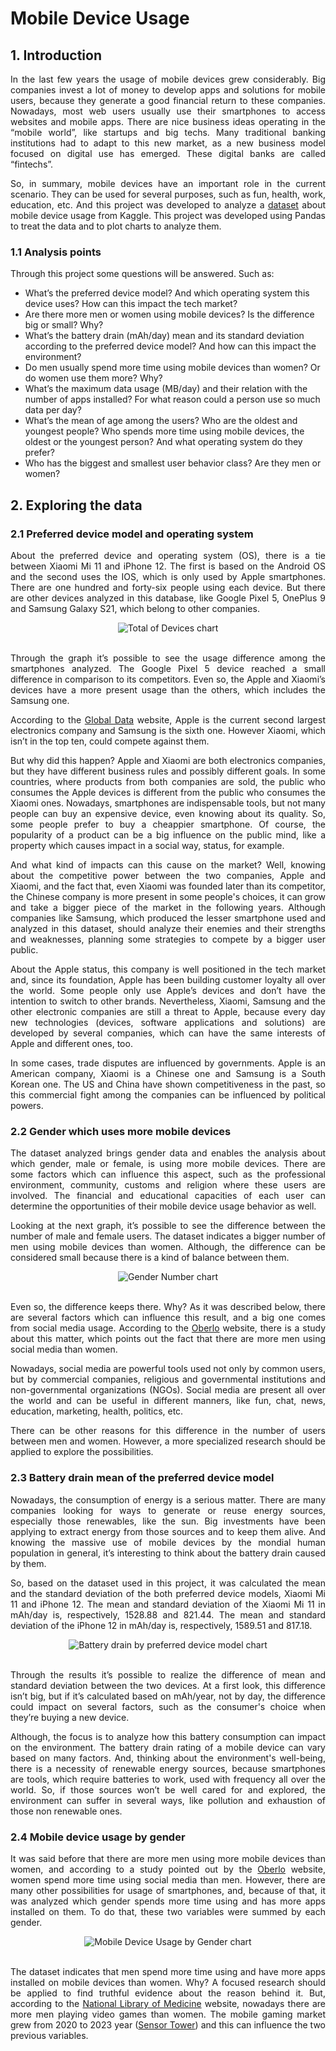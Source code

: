 # Mobile Device Usage

## 1. Introduction

<p align='justify'>In the last few years the usage of mobile devices grew considerably. Big companies invest a lot of money to develop apps and solutions for mobile users, because they generate a good financial return to these companies. Nowadays, most web users usually use their smartphones to access websites and mobile apps. There are nice business ideas operating in the “mobile world”, like startups and big techs. Many traditional banking institutions had to adapt to this new market, as a new business model focused on digital use has emerged. These digital banks are called “fintechs”.</p>

<p align='justify'>So, in summary, mobile devices have an important role in the current scenario. They can be used for several purposes, such as fun, health, work, education, etc. And this project was developed to analyze a <a href="https://www.kaggle.com/datasets/valakhorasani/mobile-device-usage-and-user-behavior-dataset" target="_blank" rel="noopener noreferrer">dataset</a> about mobile device usage from Kaggle. This project was developed using Pandas to treat the data and to plot charts to analyze them.</p>

### 1.1 Analysis points

<p align='justify'>Through this project some questions will be answered. Such as:</p>

<ul>
  <li>What’s the preferred device model? And which operating system this device uses? How can this impact the tech market?</li>
  <li>Are there more men or women using mobile devices? Is the difference big or small? Why?</li>
  <li>What’s the battery drain (mAh/day) mean and its standard deviation according to the preferred device model? And how can this impact the environment?</li>
  <li>Do men usually spend more time using mobile devices than women? Or do women use them more? Why?</li>
  <li>What’s the maximum data usage (MB/day) and their relation with the number of apps installed? For what reason could a person use so much data per day?</li>
  <li>What’s the mean of age among the users? Who are the oldest and youngest people? Who spends more time using mobile devices, the oldest or the youngest person? And what operating system do they prefer?</li>
  <li>Who has the biggest and smallest user behavior class? Are they men or women?</li>
</ul>

## 2. Exploring the data

### 2.1 Preferred device model and operating system

<p align='justify'>About the preferred device and operating system (OS), there is a tie between Xiaomi Mi 11 and iPhone 12. The first is based on the Android OS and the second uses the IOS, which is only used by Apple smartphones. There are one hundred and forty-six people using each device. But there are other devices analyzed in this database, like Google Pixel 5, OnePlus 9 and Samsung Galaxy S21, which belong to other companies.</p>

<div align="center">
  <img src="assets/charts/total_of_devices.png" alt="Total of Devices chart"/>
</div>
<br>

<p align='justify'>Through the graph it’s possible to see the usage difference among the smartphones analyzed. The Google Pixel 5 device reached a small difference in comparison to its competitors. Even so, the Apple and Xiaomi’s devices have a more present usage than the others, which includes the Samsung one.</p>

<p align='justify'>According to the <a href="https://www.globaldata.com/companies/top-companies-by-sector/technology-media-and-telecom/global-consumer-electronics-companies-by-market-cap/#:~:text=The%20United%20States%2Dbased%20Apple,increase%20of%207.8%25%20over%20FY2021." target="_blank" rel="noopener noreferrer">Global Data</a> website, Apple is the current second largest electronics company and Samsung is the sixth one. However Xiaomi, which isn’t in the top ten, could compete against them.
</p>

<p align='justify'>But why did this happen? Apple and Xiaomi are both electronics companies, but they have different business rules and possibly different goals. In some countries, where products from both companies are sold, the public who consumes the Apple devices is different from the public who consumes the Xiaomi ones. Nowadays, smartphones are indispensable tools, but not many people can buy an expensive device, even knowing about its quality. So, some people prefer to buy a cheappier smartphone. Of course, the popularity of a product can be a big influence on the public mind, like a property which causes impact in a social way, status, for example.</p>

<p align='justify'>And what kind of impacts can this cause on the market? Well, knowing about the competitive power between the two companies, Apple and Xiaomi, and the fact that, even Xiaomi was founded later than its competitor, the Chinese company is more present in some people's choices, it can grow and take a bigger piece of the market in the following years. Although companies like Samsung, which produced the lesser smartphone used and analyzed in this dataset, should analyze their enemies and their strengths and weaknesses, planning some strategies to compete by a bigger user public.</p>

<p align='justify'>About the Apple status, this company is well positioned in the tech market and, since its foundation, Apple has been building customer loyalty all over the world. Some people only use Apple’s devices and don’t have the intention to switch to other brands. Nevertheless, Xiaomi, Samsung and the other electronic companies are still a threat to Apple, because every day new technologies (devices, software applications and solutions) are developed by several companies, which can have the same interests of Apple and different ones, too.</p>

<p align='justify'>In some cases, trade disputes are influenced by governments. Apple is an American company, Xiaomi is a Chinese one and Samsung is a South Korean one. The US and China have shown competitiveness in the past, so this commercial fight among the companies can be influenced by political powers.</p>

### 2.2 Gender which uses more mobile devices

<p align='justify'>The dataset analyzed brings gender data and enables the analysis about which gender, male or female, is using more mobile devices. There are some factors which can influence this aspect, such as the professional environment, community, customs and religion where these users are involved. The financial and educational capacities of each user can determine the opportunities of their mobile device usage behavior as well.</p>

<p align='justify'>Looking at the next graph, it’s possible to see the difference between the number of male and female users. The dataset indicates a bigger number of men using mobile devices than women. Although, the difference can be considered small because there is a kind of balance between them.</p>

<div align="center">
  <img src="assets/charts/gender_number.png" alt="Gender Number chart"/>
</div>
<br>

<p align='justify'>Even so, the difference keeps there. Why? As it was described below, there are several factors which can influence this result, and a big one comes from social media usage. According to the <a href="https://www.oberlo.com/statistics/social-media-usage-by-gender" target="_blank" rel="noopener noreferrer">Oberlo</a> website, there is a study about this matter, which points out the fact that there are more men using social media than women.</p>

<p align='justify'>Nowadays, social media are powerful tools used not only by common users, but by commercial companies, religious and governmental institutions and non-governmental organizations (NGOs). Social media are present all over the world and can be useful in different manners, like fun, chat, news, education, marketing, health, politics, etc.</p>

<p align='justify'>There can be other reasons for this difference in the number of users between men and women. However, a more specialized research should be applied to explore the possibilities.</p>

### 2.3 Battery drain mean of the preferred device model

<p align='justify'>Nowadays, the consumption of energy is a serious matter. There are many companies looking for ways to generate or reuse energy sources, especially those renewables, like the sun. Big investments have been applying to extract energy from those sources and to keep them alive. And knowing the massive use of mobile devices by the mondial human population in general, it’s interesting to think about the battery drain caused by them.</p>

<p align='justify'>So, based on the dataset used in this project, it was calculated the mean and the standard deviation of the both preferred device models, Xiaomi Mi 11 and iPhone 12. The mean and standard deviation of the Xiaomi Mi 11 in mAh/day is, respectively, 1528.88 and 821.44. The mean and standard deviation of the iPhone 12 in mAh/day is, respectively, 1589.51 and 817.18.</p>

<div align="center">
  <img src="assets/charts/battery_drain_preferred_device_model.png" alt="Battery drain by preferred device model chart"/>
</div>
<br>

<p align='justify'>Through the results it’s possible to realize the difference of mean and standard deviation between the two devices. At a first look, this difference isn’t big, but if it’s calculated based on mAh/year, not by day, the difference could impact on several factors, such as the consumer's choice when they’re buying a new device.</p>

<p align='justify'>Although, the focus is to analyze how this battery consumption can impact on the environment. The battery drain rating of a mobile device can vary based on many factors. And, thinking about the environment's well-being, there is a necessity of renewable energy sources, because smartphones are tools, which require batteries to work, used with frequency all over the world. So, if those sources won’t be well cared for and explored, the environment can suffer in several ways, like pollution and exhaustion of those non renewable ones.</p>

### 2.4 Mobile device usage by gender

<p align='justify'>It was said before that there are more men using more mobile devices than women, and according to a study pointed out by the <a href="https://www.oberlo.com/statistics/social-media-usage-by-gender" target="_blank" rel="noopener noreferrer">Oberlo</a> website, women spend more time using social media than men. However, there are many other possibilities for usage of smartphones, and, because of that, it was analyzed which gender spends more time using and has more apps installed on them. To do that, these two variables were summed by each gender.</p>

<div align="center">
  <img src="assets/charts/mobile_device_usage_by_gender.png" alt="Mobile Device Usage by Gender chart"/>
</div>
<br>

<p align='justify'>The dataset indicates that men spend more time using and have more apps installed on mobile devices than women. Why? A focused research should be applied to find truthful evidence about the reason behind it. But, according to the <a href="https://pmc.ncbi.nlm.nih.gov/articles/PMC8200210/#:~:text=Overall%2C%20the%20literature%20shows%20that,the%20numbers%20of%20female%20gamers." target="_blank" rel="noopener noreferrer">National Library of Medicine</a> website, nowadays there are more men playing video games than women. The mobile gaming market grew from 2020 to 2023 year (<a href="https://sensortower.com/blog/state-of-mobile-gaming-2024" target="_blank" rel="noopener noreferrer">Sensor Tower</a>) and this can influence the two previous variables.</p>
